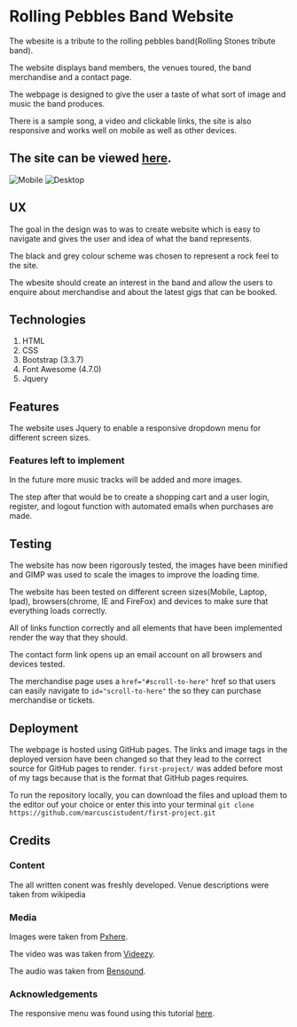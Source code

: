 # Rolling Pebbles Band Website

The wbesite is a tribute to the rolling pebbles band(Rolling Stones tribute band).

The website displays band members, the venues toured, the band merchandise and
a contact page.

The webpage is designed to give the user a taste of what sort of image and music the band produces.

There is a sample song, a video and clickable links, the site is also
responsive and works well on mobile as well as other devices.

## The site can be viewed [here](https://marcuscistudent.github.io/first-project/index).

![Mobile](https://github.com/marcuscistudent/first-project/blob/master/assets/images/mobile.png "Mobile")
![Desktop](https://github.com/marcuscistudent/first-project/blob/master/assets/images/desktop.png "Desktop")


## UX

The goal in the design was to was to create website which is easy to navigate
and gives the user and idea of what the band represents.

The black and grey colour scheme was chosen to represent a rock feel to the site.

The wbesite should create an interest in the band and allow the users to enquire
about merchandise and about the latest gigs that can be booked.

## Technologies
1. HTML
2. CSS
3. Bootstrap (3.3.7)
4. Font Awesome (4.7.0)
5. Jquery


## Features

The website uses Jquery to enable a responsive dropdown menu for different screen sizes.

### Features left to implement

In the future more music tracks will be added and more images.

The step after that would be to create a shopping cart and a user login,
register, and logout function with automated emails when purchases are made.


## Testing

The website has now been rigorously tested, the images have been minified and
GIMP was used to scale the images to improve the loading time.

The website has been tested on different screen sizes(Mobile, Laptop, Ipad), 
browsers(chrome, IE and FireFox) and devices to make sure that
everything loads correctly.

All of links function correctly and all elements that have been implemented render the
way that they should.

The contact form link opens up an email account on all browsers and devices tested.

The merchandise page uses a ```href="#scroll-to-here"``` href so that users can 
easily navigate to ```id="scroll-to-here"``` the so they can purchase merchandise or tickets.

## Deployment

The webpage is hosted using GitHub pages. 
The links and image tags in the deployed version have been changed so 
that they lead to the correct source for GitHub pages to render.
```first-project/``` was added before most of my tags because that is the format that
GitHub pages requires.

To run the repository locally, you can download the files and upload them
to the editor ouf your choice or enter this into your terminal
```git clone https://github.com/marcuscistudent/first-project.git```


## Credits

### Content
The all written conent was freshly developed.
Venue descriptions were taken from wikipedia

### Media
Images were taken from [Pxhere](https://pxhere.com/).

The video was was taken from [Videezy](https://www.videezy.com).

The audio was taken from [Bensound](https://www.bensound.com/).

### Acknowledgements

The responsive menu was found using this tutorial [here](https://www.w3schools.com/howto/howto_js_topnav_responsive.asp).


